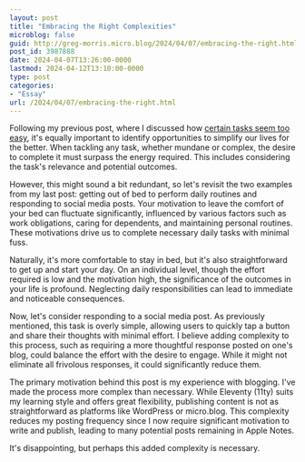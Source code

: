 ```yaml
---
layout: post
title: "Embracing the Right Complexities"
microblog: false
guid: http://greg-morris.micro.blog/2024/04/07/embracing-the-right.html
post_id: 3987888
date: 2024-04-07T13:26:00-0000
lastmod: 2024-04-12T13:10:00-0000
type: post
categories:
- "Essay"
url: /2024/04/07/embracing-the-right.html
---
```

Following my previous post, where I discussed how [certain tasks seem too easy](/2024/04/06/it’s-too-easy.html), it's equally important to identify opportunities to simplify our lives for the better. When tackling any task, whether mundane or complex, the desire to complete it must surpass the energy required. This includes considering the task's relevance and potential outcomes.

However, this might sound a bit redundant, so let's revisit the two examples from my last post: getting out of bed to perform daily routines and responding to social media posts. Your motivation to leave the comfort of your bed can fluctuate significantly, influenced by various factors such as work obligations, caring for dependents, and maintaining personal routines. These motivations drive us to complete necessary daily tasks with minimal fuss.

Naturally, it's more comfortable to stay in bed, but it's also straightforward to get up and start your day. On an individual level, though the effort required is low and the motivation high, the significance of the outcomes in your life is profound. Neglecting daily responsibilities can lead to immediate and noticeable consequences.

Now, let's consider responding to a social media post. As previously mentioned, this task is overly simple, allowing users to quickly tap a button and share their thoughts with minimal effort. I believe adding complexity to this process, such as requiring a more thoughtful response posted on one's blog, could balance the effort with the desire to engage. While it might not eliminate all frivolous responses, it could significantly reduce them.

The primary motivation behind this post is my experience with blogging. I've made the process more complex than necessary. While Eleventy (11ty) suits my learning style and offers great flexibility, publishing content is not as straightforward as platforms like WordPress or micro.blog. This complexity reduces my posting frequency since I now require significant motivation to write and publish, leading to many potential posts remaining in Apple Notes.

It's disappointing, but perhaps this added complexity is necessary.
